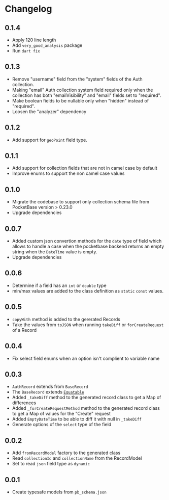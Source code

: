 # Changelog

## 0.1.4

* Apply 120 line length
* Add `very_good_analysis` package
* Run `dart fix`

## 0.1.3

* Remove "username" field from the "system" fields of the Auth collection.
* Making "email" Auth collection system field required only when the collection has both "emailVisibility" and "email" fields set to "required".
* Make boolean fields to be nullable only when "hidden" instead of "required".
* Loosen the "analyzer" dependency

## 0.1.2

* Add support for `geoPoint` field type.

## 0.1.1

* Add support for collection fields that are not in camel case by default
* Improve enums to support the non camel case values

## 0.1.0

* Migrate the codebase to support only collection schema file from PocketBase version > 0.23.0
* Upgrade dependencies

## 0.0.7

* Added custom json convertion methods for the `date` type of field which allows to handle a case when the pocketbase backend returns an empty string when the `DateTime` value is empty.
* Upgrade dependencies

## 0.0.6

* Determine if a field has an `int` or `double` type
* min/max values are added to the class definition as `static` `const` values.

## 0.0.5

* `copyWith` method is added to the gererated Records
* Take the values from `toJSON` when running `takeDiff` or `forCreateRequest` of a Record

## 0.0.4

* Fix select field enums when an option isn't complient to variable name

## 0.0.3

* `AuthRecord` extends from `BaseRecord`
* The `BaseRecord` extends [`Equatable`](https://pub.dev/packages/equatable)
* Added `_takeDiff` method to the generated record class to get a Map of differences
* Added `_forCreateRequestMethod` method to the generated record class to get a Map of values for the "Create" request
* Added `EmptyDateTime` to be able to diff it with null in `_takeDiff`
* Generate options of the `select` type of the field

## 0.0.2

* Add `fromRecordModel` factory to the generated class
* Read `collectionId` and `collectionName` from the RecordModel
* Set to read `json` field type as `dynamic`

## 0.0.1

* Create typesafe models from `pb_schema.json`
